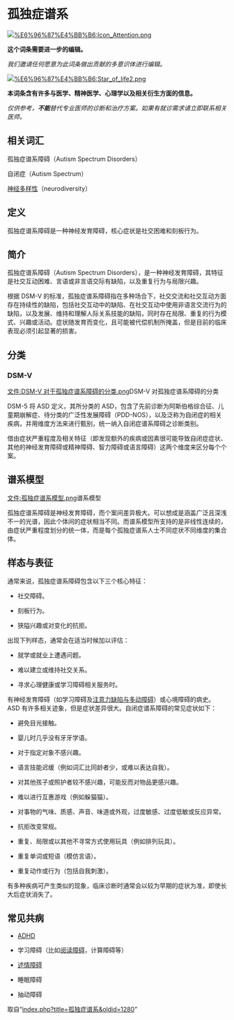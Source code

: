 <!-- Source: 孤独症谱系 -->

# 孤独症谱系

![](images/thumb/0/03/Icon_Attention.png/60px-Icon_Attention.png)[%E6%96%87%E4%BB%B6:Icon_Attention.png](%E6%96%87%E4%BB%B6:Icon_Attention.png)

**这个词条需要进一步的编辑。**

_我们邀请任何愿意为此词条做出贡献的多意识体进行编辑。_

![](images/thumb/2/2d/Star_of_life2.png/60px-Star_of_life2.png)[%E6%96%87%E4%BB%B6:Star_of_life2.png](%E6%96%87%E4%BB%B6:Star_of_life2.png)

**本词条含有许多与医学、精神医学、心理学以及相关衍生方面的信息。**

_仅供参考，**不能**替代专业医师的诊断和治疗方案。如果有就诊需求请立即联系相关医师。_

## 相关词汇

孤独症谱系障碍（Autism Spectrum Disorders）

自闭症（Autism Spectrum）

[神经多样性](%E7%A5%9E%E7%BB%8F%E5%A4%9A%E6%A0%B7%E6%80%A7)（neurodiversity）

## 定义

孤独症谱系障碍是一种神经发育障碍，核心症状是社交困难和刻板行为。

## 简介

孤独症谱系障碍（Autism Spectrum Disorders），是一种神经发育障碍，其特征是社交互动困难、言语或非言语交际有缺陷，以及重复行为与局限兴趣。

根据 DSM-V 的标准，孤独症谱系障碍指在多种场合下，社交交流和社交互动方面存在持续性的缺陷，包括社交互动中的缺陷、在社交互动中使用非语言交流行为的缺陷，以及发展、维持和理解人际关系技能的缺陷，同时存在局限、重复的行为模式、兴趣或活动。症状随发育而变化，且可能被代偿机制所掩盖，但是目前的临床表现必须引起显著的损害。

## 分类

### **DSM-V**

[文件:DSM-V 对于孤独症谱系障碍的分类.png](index.php?title=%E7%89%B9%E6%AE%8A:%E4%B8%8A%E4%BC%A0%E6%96%87%E4%BB%B6&wpDestFile=DSM-V%E5%AF%B9%E4%BA%8E%E5%AD%A4%E7%8B%AC%E7%97%87%E8%B0%B1%E7%B3%BB%E9%9A%9C%E7%A2%8D%E7%9A%84%E5%88%86%E7%B1%BB.png)DSM-V 对孤独症谱系障碍的分类

DSM-5 将 ASD 定义，其所分类的 ASD，包含了先前诊断为阿斯伯格综合征、儿童期崩解症、待分类的广泛性发展障碍（PDD-NOS），以及泛称为自闭症的相关疾病，并用维度方法来进行甄别，统一纳入自闭症谱系障碍之诊断类别。

借由症状严重程度及相关特征（即发现额外的疾病或因素很可能导致自闭症症状、其他的神经发育障碍或精神障碍、智力障碍或语言障碍）这两个维度来区分每个个案。

## **谱系模型**

[文件:孤独症谱系模型.png](index.php?title=%E7%89%B9%E6%AE%8A:%E4%B8%8A%E4%BC%A0%E6%96%87%E4%BB%B6&wpDestFile=%E5%AD%A4%E7%8B%AC%E7%97%87%E8%B0%B1%E7%B3%BB%E6%A8%A1%E5%9E%8B.png)谱系模型

孤独症谱系障碍是神经发育障碍，而个案间差异极大。可以想成是涵盖广泛且深浅不一的光谱，因此个体间的症状相当不同。而谱系模型所支持的是非线性连续的，由症状严重程度划分的统一体，而是每个孤独症谱系人士不同症状不同维度的集合体。

## **样态与表征**

通常来说，孤独症谱系障碍包含以下三个核心特征：

- 社交障碍。

- 刻板行为。

- 狭隘兴趣或对变化的抗拒。

出现下列样态，通常会在适当时候加以评估：

- 就学或就业上遭遇问题。

- 难以建立或维持社交关系。

- 寻求心理健康或学习障碍相关服务时。

有神经发育障碍（如学习障碍及[注意力缺陷与多动障碍](%E6%B3%A8%E6%84%8F%E5%8A%9B%E7%BC%BA%E9%99%B7%E4%B8%8E%E5%A4%9A%E5%8A%A8%E9%9A%9C%E7%A2%8D)）或心境障碍的病史。ASD 有许多相关迹象，但是症状差异很大。自闭症谱系障碍的常见症状如下：

- 避免目光接触。

- 婴儿时几乎没有牙牙学语。

- 对于指定对象不感兴趣。

- 语言技能迟缓（例如词汇比同龄者少，或难以表达自我）。

- 对其他孩子或照护者较不感兴趣，可能反而对物品更感兴趣。

- 难以进行互惠游戏（例如躲猫猫）。

- 对事物的气味、质感、声音、味道或外观，过度敏感、过度低敏或反应异常。

- 抗拒改变常规。

- 重复、局限或以其他不寻常方式使用玩具（例如排列玩具）。

- 重复单词或短语（模仿言语）。

- 重复动作或行为（包括自我刺激）。

有多种疾病可产生类似的现象，临床诊断时通常会以较为早期的症状为准，即使长大后症状消失了。

## 常见共病

- [ADHD](%E6%B3%A8%E6%84%8F%E5%8A%9B%E7%BC%BA%E9%99%B7%E4%B8%8E%E5%A4%9A%E5%8A%A8%E9%9A%9C%E7%A2%8D)

- 学习障碍（比如[阅读障碍](%E9%98%85%E8%AF%BB%E9%9A%9C%E7%A2%8D)，计算障碍等）

- [述情障碍](%E8%BF%B0%E6%83%85%E9%9A%9C%E7%A2%8D)

- 睡眠障碍

- 抽动障碍

取自“[index.php?title=孤独症谱系&oldid=1280](index.php?title=%E5%AD%A4%E7%8B%AC%E7%97%87%E8%B0%B1%E7%B3%BB&oldid=1280)”
